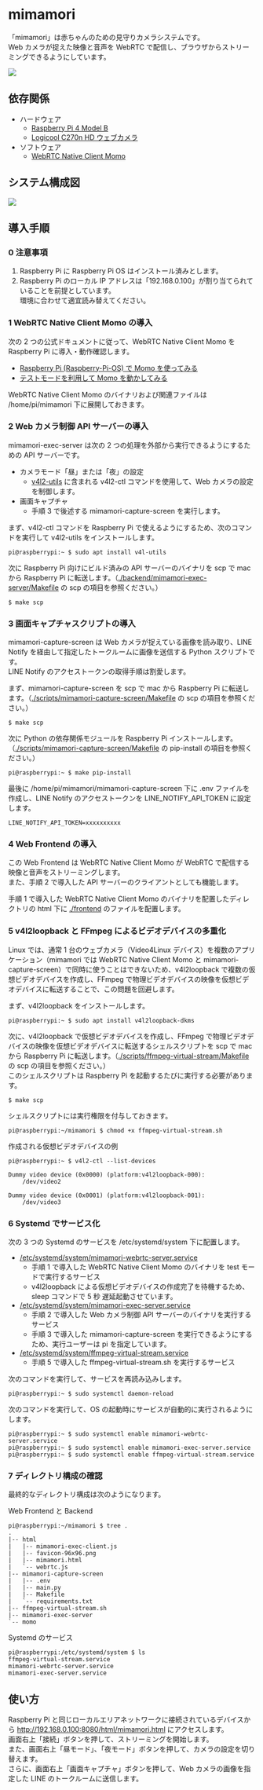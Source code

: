 # mimamori

「mimamori」は赤ちゃんのための見守りカメラシステムです。  
Web カメラが捉えた映像と音声を WebRTC で配信し、ブラウザからストリーミングできるようにしています。

![](./docs/img/web-frontend-preview.png)

## 依存関係

- ハードウェア
  - [Raspberry Pi 4 Model B](https://www.raspberrypi.com/products/raspberry-pi-4-model-b/)
  - [Logicool C270n HD ウェブカメラ](https://www.logicool.co.jp/ja-jp/products/webcams/hd-webcam-c270n.960-001265.html)
- ソフトウェア
  - [WebRTC Native Client Momo](https://github.com/shiguredo/momo)

## システム構成図

![](./docs/img/mimamori-architecture.png)

## 導入手順

### 0 注意事項

1. Raspberry Pi に Raspberry Pi OS はインストール済みとします。
2. Raspberry Pi のローカル IP アドレスは「192.168.0.100」が割り当てられていることを前提としています。  
   環境に合わせて適宜読み替えてください。

### 1 WebRTC Native Client Momo の導入

次の 2 つの公式ドキュメントに従って、WebRTC Native Client Momo を Raspberry Pi に導入・動作確認します。

- [Raspberry Pi (Raspberry-Pi-OS) で Momo を使ってみる](https://github.com/shiguredo/momo/blob/develop/doc/SETUP_RASPBERRY_PI.md)
- [テストモードを利用して Momo を動かしてみる](https://github.com/shiguredo/momo/blob/develop/doc/USE_TEST.md)

WebRTC Native Client Momo のバイナリおよび関連ファイルは /home/pi/mimamori 下に展開しておきます。

### 2 Web カメラ制御 API サーバーの導入

mimamori-exec-server は次の 2 つの処理を外部から実行できるようにするための API サーバーです。

- カメラモード「昼」または「夜」の設定
  - [v4l2-utils](https://git.linuxtv.org/v4l-utils.git) に含まれる v4l2-ctl コマンドを使用して、Web カメラの設定を制御します。
- 画面キャプチャ
  - 手順 3 で後述する mimamori-capture-screen を実行します。

まず、v4l2-ctl コマンドを Raspberry Pi で使えるようにするため、次のコマンドを実行して v4l2-utils をインストールします。

```
pi@raspberrypi:~ $ sudo apt install v4l-utils
```

次に Raspberry Pi 向けにビルド済みの API サーバーのバイナリを scp で mac から Raspberry Pi に転送します。（[./backend/mimamori-exec-server/Makefile](./backend/mimamori-exec-server/Makefile) の scp の項目を参照ください。）

```
$ make scp
```

### 3 画面キャプチャスクリプトの導入

mimamori-capture-screen は Web カメラが捉えている画像を読み取り、LINE Notify を経由して指定したトークルームに画像を送信する Python スクリプトです。  
LINE Notify のアクセストークンの取得手順は割愛します。

まず、mimamori-capture-screen を scp で mac から Raspberry Pi に転送します。（[./scripts/mimamori-capture-screen/Makefile](./scripts/mimamori-capture-screen/Makefile) の scp の項目を参照ください。）

```
$ make scp
```

次に Python の依存関係モジュールを Raspberry Pi インストールします。（[./scripts/mimamori-capture-screen/Makefile](./scripts/mimamori-capture-screen/Makefile) の pip-install の項目を参照ください。）

```
pi@raspberrypi:~ $ make pip-install
```

最後に /home/pi/mimamori/mimamori-capture-screen 下に .env ファイルを作成し、LINE Notify のアクセストークンを LINE_NOTIFY_API_TOKEN に設定します。

```.env
LINE_NOTIFY_API_TOKEN=xxxxxxxxxx
```

### 4 Web Frontend の導入

この Web Frontend は WebRTC Native Client Momo が WebRTC で配信する映像と音声をストリーミングします。  
また、手順 2 で導入した API サーバーのクライアントとしても機能します。

手順 1 で導入した WebRTC Native Client Momo のバイナリを配置したディレクトリの html 下に [./frontend](./frontend/) のファイルを配置します。

### 5 v4l2loopback と FFmpeg によるビデオデバイスの多重化

Linux では、通常 1 台のウェブカメラ（Video4Linux デバイス）を複数のアプリケーション（mimamori では WebRTC Native Client Momo と mimamori-capture-screen）で同時に使うことはできないため、v4l2loopback で複数の仮想ビデオデバイスを作成し、FFmpeg で物理ビデオデバイスの映像を仮想ビデオデバイスに転送することで、この問題を回避します。

まず、v4l2loopback をインストールします。

```
pi@raspberrypi:~ $ sudo apt install v4l2loopback-dkms
```

次に、v4l2loopback で仮想ビデオデバイスを作成し、FFmpeg で物理ビデオデバイスの映像を仮想ビデオデバイスに転送するシェルスクリプトを scp で mac から Raspberry Pi に転送します。（[./scripts/ffmpeg-virtual-stream/Makefile](./scripts/ffmpeg-virtual-stream/Makefile) の scp の項目を参照ください。）  
このシェルスクリプトは Raspberry Pi を起動するたびに実行する必要があります。

```
$ make scp
```

シェルスクリプトには実行権限を付与しておきます。

```
pi@raspberrypi:~/mimamori $ chmod +x ffmpeg-virtual-stream.sh
```

作成される仮想ビデオデバイスの例

```
pi@raspberrypi:~ $ v4l2-ctl --list-devices

Dummy video device (0x0000) (platform:v4l2loopback-000):
	/dev/video2

Dummy video device (0x0001) (platform:v4l2loopback-001):
	/dev/video3
```

### 6 Systemd でサービス化

次の 3 つの Systemd のサービスを /etc/systemd/system 下に配置します。

- [/etc/systemd/system/mimamori-webrtc-server.service](./etc/systemd/system/mimamori-webrtc-server.service)
  - 手順 1 で導入した WebRTC Native Client Momo のバイナリを test モードで実行するサービス
  - v4l2loopback による仮想ビデオデバイスの作成完了を待機するため、sleep コマンドで 5 秒 遅延起動させています。
- [/etc/systemd/system/mimamori-exec-server.service](./etc/systemd/system/mimamori-exec-server.service)
  - 手順 2 で導入した Web カメラ制御 API サーバーのバイナリを実行するサービス
  - 手順 3 で導入した mimamori-capture-screen を実行できるようにするため、実行ユーザーは pi を指定しています。
- [/etc/systemd/system/ffmpeg-virtual-stream.service](./etc/systemd/system/ffmpeg-virtual-stream.service)
  - 手順 5 で導入した ffmpeg-virtual-stream.sh を実行するサービス

次のコマンドを実行して、サービスを再読み込みします。

```
pi@raspberrypi:~ $ sudo systemctl daemon-reload
```

次のコマンドを実行して、OS の起動時にサービスが自動的に実行されるようにします。

```
pi@raspberrypi:~ $ sudo systemctl enable mimamori-webrtc-server.service
pi@raspberrypi:~ $ sudo systemctl enable mimamori-exec-server.service
pi@raspberrypi:~ $ sudo systemctl enable ffmpeg-virtual-stream.service
```

### 7 ディレクトリ構成の確認

最終的なディレクトリ構成は次のようになります。

Web Frontend と Backend

```
pi@raspberrypi:~/mimamori $ tree .
.
|-- html
|   |-- mimamori-exec-client.js
|   |-- favicon-96x96.png
|   |-- mimamori.html
|   `-- webrtc.js
|-- mimamori-capture-screen
|   |-- .env
|   |-- main.py
|   |-- Makefile
|   `-- requirements.txt
|-- ffmpeg-virtual-stream.sh
|-- mimamori-exec-server
`-- momo
```

Systemd のサービス

```
pi@raspberrypi:/etc/systemd/system $ ls
ffmpeg-virtual-stream.service
mimamori-webrtc-server.service
mimamori-exec-server.service
```

## 使い方

Raspberry Pi と同じローカルエリアネットワークに接続されているデバイスから http://192.168.0.100:8080/html/mimamori.html にアクセスします。  
画面右上「接続」ボタンを押して、ストリーミングを開始します。  
また、画面右上「昼モード」、「夜モード」ボタンを押して、カメラの設定を切り替えます。  
さらに、画面右上「画面キャプチャ」ボタンを押して、Web カメラの画像を指定した LINE のトークルームに送信します。
